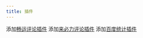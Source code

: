 ```yaml
---
title: 插件
---
```


添加[畅运评论插件](https://changyan.kuaizhan.com/)
添加[来必力评论插件](https://www.livere.com/)
添加[百度统计插件](https://tongji.baidu.com/web/30005265/welcome/login)